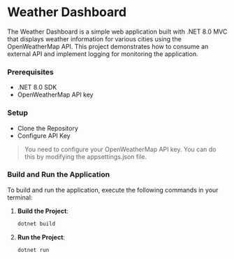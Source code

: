 # Weather Dashboard

The Weather Dashboard is a simple web application built with .NET 8.0 MVC that displays weather information for various cities using the OpenWeatherMap API. This project demonstrates how to consume an external API and implement logging for monitoring the application.

### Prerequisites

- .NET 8.0 SDK
- OpenWeatherMap API key

### Setup 

- Clone the Repository
- Configure API Key
> You need to configure your OpenWeatherMap API key. You can do this by modifying the appsettings.json file.

### Build and Run the Application 

To build and run the application, execute the following commands in your terminal:

1. **Build the Project**:
   ```sh
   dotnet build
1. **Run the Project**:
   ```sh
   dotnet run

